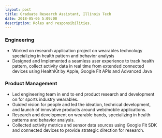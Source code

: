 ```yaml
---
layout: post
title: Graduate Research Assistant, Illinois Tech
date: 2018-05-05 5:09:00
description: Roles and responsibilities.
---
```


### Engineering
<ul>
<li>	Worked on research application project on wearables technology specializing in health pattern and behavior analysis</li>
<li>	Designed and Implemented a seamless user experience to track health pattern, collect activity data in real time from extended connected devices using HealthKit by Apple, Google Fit APIs and Advanced Java</li>
</ul>

### Product Management

<ul>
<li>Led engineering team in end to end product research and development on for sports industry wearables.</li>
<li>Guided vision for people and led the ideation, technical development, and launch of innovative products around web/mobile applications.</li>
<li>Research and development on wearable bands, specializing in health patterns and behavior analysis.</li>
<li>Collected activity metrics and sensor data sources using Google Fit SDK and connected devices to provide strategic direction for research.</li>
 </ul>
